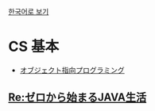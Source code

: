 [한국어로 보기](https://github.com/LEEJ0NGWAN/CS)
# CS 基本
- [オブジェクト指向プログラミング](./OOP/READMEーjp.md)

## [Re:ゼロから始まるJAVA生活](https://github.com/LEEJ0NGWAN/CS/tree/master/Re:zeroJAVA)
